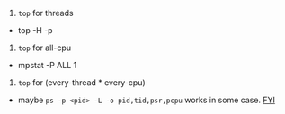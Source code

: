 
1. `top` for threads
  - top -H -p <pid>

1. `top` for all-cpu
  - mpstat -P ALL 1

1. `top` for (every-thread * every-cpu)
  - maybe `ps -p <pid> -L -o pid,tid,psr,pcpu`  works in some case. [FYI](https://stackoverflow.com/a/3910155)
